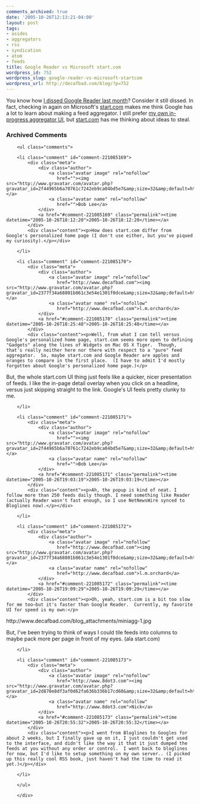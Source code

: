 ```yaml
---
comments_archived: true
date: '2005-10-26T12:13:21-04:00'
layout: post
tags:
- asides
- aggregators
- rss
- syndication
- atom
- feeds
title: Google Reader vs Microsoft start.com
wordpress_id: 752
wordpress_slug: google-reader-vs-microsoft-startcom
wordpress_url: http://decafbad.com/blog/?p=752
---
```

You know how [I dissed Google Reader last month][gr]?  Consider it still dissed.  In fact, checking in again on Microsoft's [start.com][start] makes me think Google has a lot to learn about making a feed aggregator.  I still prefer [my own in-progress aggregator UI][ui], but [start.com][start] has me thinking about ideas to steal.

[ui]: http://decafbad.com/blog/2005/10/05/feedspool-is-progressing-nicely
[start]: http://www.start.com
[gr]: http://decafbad.com/blog/2005/10/07/google-reader-big-blue-chunky-water-wings

<!-- tags: rss syndication atom feeds aggregators -->

<div id="comments" class="comments archived-comments">
            <h3>Archived Comments</h3>
            
        <ul class="comments">
            
        <li class="comment" id="comment-221085169">
            <div class="meta">
                <div class="author">
                    <a class="avatar image" rel="nofollow" 
                       href=""><img src="http://www.gravatar.com/avatar.php?gravatar_id=2f44965b6a70761c7242eb9ca04bd5e7&amp;size=32&amp;default=http://mediacdn.disqus.com/1320279820/images/noavatar32.png"/></a>
                    <a class="avatar name" rel="nofollow" 
                       href="">Bob Lee</a>
                </div>
                <a href="#comment-221085169" class="permalink"><time datetime="2005-10-26T18:12:20">2005-10-26T18:12:20</time></a>
            </div>
            <div class="content"><p>How does start.com differ from Google's personalized home page (I don't use either, but you've piqued my curiosity).</p></div>
            
        </li>
    
        <li class="comment" id="comment-221085170">
            <div class="meta">
                <div class="author">
                    <a class="avatar image" rel="nofollow" 
                       href="http://www.decafbad.com"><img src="http://www.gravatar.com/avatar.php?gravatar_id=2377f34a68801b861c3e54e1301f0dce&amp;size=32&amp;default=http://mediacdn.disqus.com/1320279820/images/noavatar32.png"/></a>
                    <a class="avatar name" rel="nofollow" 
                       href="http://www.decafbad.com">l.m.orchard</a>
                </div>
                <a href="#comment-221085170" class="permalink"><time datetime="2005-10-26T18:25:48">2005-10-26T18:25:48</time></a>
            </div>
            <div class="content"><p>Well, from what I can tell versus Google's personalized home page, start.com seems more open to defining "Gadgets" along the lines of Widgets on Mac OS X Tiger.  Though, that's really neither here nor there with respect to a "pure" feed aggregator.  So, maybe start.com and Google Reader are apples and oranges to compare in the first place.  (I have to admit I'd mostly forgotten about Google's personalized home page.)</p>

<p>But, the whole start.com UI thing just feels like a quicker, nicer presentation of feeds.  I like the in-page detail overlay when you click on a headline, versus just skipping straight to the link.  Google's UI feels pretty clunky to me.</p></div>
            
        </li>
    
        <li class="comment" id="comment-221085171">
            <div class="meta">
                <div class="author">
                    <a class="avatar image" rel="nofollow" 
                       href=""><img src="http://www.gravatar.com/avatar.php?gravatar_id=2f44965b6a70761c7242eb9ca04bd5e7&amp;size=32&amp;default=http://mediacdn.disqus.com/1320279820/images/noavatar32.png"/></a>
                    <a class="avatar name" rel="nofollow" 
                       href="">Bob Lee</a>
                </div>
                <a href="#comment-221085171" class="permalink"><time datetime="2005-10-26T19:03:19">2005-10-26T19:03:19</time></a>
            </div>
            <div class="content"><p>Ah, the popup is kind of neat. I follow more than 250 feeds daily though. I need something like Reader (actually Reader wasn't fast enough, so I use NetNewsWire synced to Bloglines now).</p></div>
            
        </li>
    
        <li class="comment" id="comment-221085172">
            <div class="meta">
                <div class="author">
                    <a class="avatar image" rel="nofollow" 
                       href="http://www.decafbad.com"><img src="http://www.gravatar.com/avatar.php?gravatar_id=2377f34a68801b861c3e54e1301f0dce&amp;size=32&amp;default=http://mediacdn.disqus.com/1320279820/images/noavatar32.png"/></a>
                    <a class="avatar name" rel="nofollow" 
                       href="http://www.decafbad.com">l.m.orchard</a>
                </div>
                <a href="#comment-221085172" class="permalink"><time datetime="2005-10-26T19:09:29">2005-10-26T19:09:29</time></a>
            </div>
            <div class="content"><p>Oh, yeah, start.com is a bit too slow for me too—but it's faster than Google Reader.  Currently, my favorite UI for speed is my own:</p>

<p>http://www.decafbad.com/blog_attachments/miniagg-1.jpg</p>

<p>But, I've been trying to think of ways I could tile feeds into columns to maybe pack more per page in front of my eyes.  (ala start.com)</p></div>
            
        </li>
    
        <li class="comment" id="comment-221085173">
            <div class="meta">
                <div class="author">
                    <a class="avatar image" rel="nofollow" 
                       href="http://www.8dot3.com"><img src="http://www.gravatar.com/avatar.php?gravatar_id=2d870e8df3af0d62fa636b336b17cd60&amp;size=32&amp;default=http://mediacdn.disqus.com/1320279820/images/noavatar32.png"/></a>
                    <a class="avatar name" rel="nofollow" 
                       href="http://www.8dot3.com">Nick</a>
                </div>
                <a href="#comment-221085173" class="permalink"><time datetime="2005-10-26T20:55:32">2005-10-26T20:55:32</time></a>
            </div>
            <div class="content"><p>I went from Bloglines to Googles for about 2 weeks, but I finally gave up on it, I just couldn't get used to the interface, and didn't like the way it that it just dumped the feeds at you without any order or control.  I went back to bloglines for now, but I'd like to setup something on my own server.. (I picked up this really cool RSS book, just haven't had the time to read it yet.)</p></div>
            
        </li>
    
        </ul>
    
        </div>
    